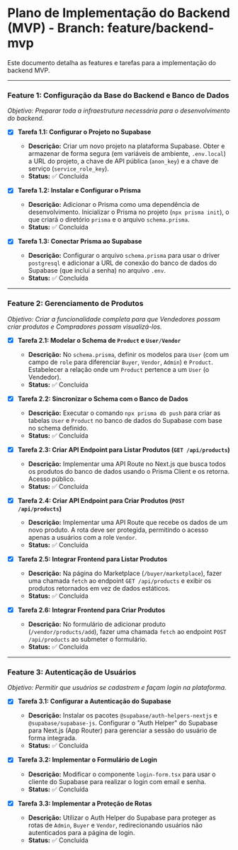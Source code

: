 # Plano de Implementação do Backend (MVP) - Branch: feature/backend-mvp

Este documento detalha as features e tarefas para a implementação do backend MVP.

---

### **Feature 1: Configuração da Base do Backend e Banco de Dados**

*Objetivo: Preparar toda a infraestrutura necessária para o desenvolvimento do backend.*

- [x] **Tarefa 1.1: Configurar o Projeto no Supabase**
    - **Descrição:** Criar um novo projeto na plataforma Supabase. Obter e armazenar de forma segura (em variáveis de ambiente, `.env.local`) a URL do projeto, a chave de API pública (`anon_key`) e a chave de serviço (`service_role_key`).
    - **Status:** ✅ Concluída

- [x] **Tarefa 1.2: Instalar e Configurar o Prisma**
    - **Descrição:** Adicionar o Prisma como uma dependência de desenvolvimento. Inicializar o Prisma no projeto (`npx prisma init`), o que criará o diretório `prisma` e o arquivo `schema.prisma`.
    - **Status:** ✅ Concluída

- [x] **Tarefa 1.3: Conectar Prisma ao Supabase**
    - **Descrição:** Configurar o arquivo `schema.prisma` para usar o driver `postgresql` e adicionar a URL de conexão do banco de dados do Supabase (que inclui a senha) no arquivo `.env`.
    - **Status:** ✅ Concluída

---

### **Feature 2: Gerenciamento de Produtos**

*Objetivo: Criar a funcionalidade completa para que Vendedores possam criar produtos e Compradores possam visualizá-los.*

- [x] **Tarefa 2.1: Modelar o Schema de `Product` e `User/Vendor`**
    - **Descrição:** No `schema.prisma`, definir os modelos para `User` (com um campo de `role` para diferenciar `Buyer`, `Vendor`, `Admin`) e `Product`. Estabelecer a relação onde um `Product` pertence a um `User` (o Vendedor).
    - **Status:** ✅ Concluída

- [x] **Tarefa 2.2: Sincronizar o Schema com o Banco de Dados**
    - **Descrição:** Executar o comando `npx prisma db push` para criar as tabelas `User` e `Product` no banco de dados do Supabase com base no schema definido.
    - **Status:** ✅ Concluída

- [x] **Tarefa 2.3: Criar API Endpoint para Listar Produtos (`GET /api/products`)**
    - **Descrição:** Implementar uma API Route no Next.js que busca todos os produtos do banco de dados usando o Prisma Client e os retorna. Acesso público.
    - **Status:** ✅ Concluída

- [x] **Tarefa 2.4: Criar API Endpoint para Criar Produtos (`POST /api/products`)**
    - **Descrição:** Implementar uma API Route que recebe os dados de um novo produto. A rota deve ser protegida, permitindo o acesso apenas a usuários com a role `Vendor`.
    - **Status:** ✅ Concluída

- [x] **Tarefa 2.5: Integrar Frontend para Listar Produtos**
    - **Descrição:** Na página do Marketplace (`/buyer/marketplace`), fazer uma chamada `fetch` ao endpoint `GET /api/products` e exibir os produtos retornados em vez de dados estáticos.
    - **Status:** ✅ Concluída

- [x] **Tarefa 2.6: Integrar Frontend para Criar Produtos**
    - **Descrição:** No formulário de adicionar produto (`/vendor/products/add`), fazer uma chamada `fetch` ao endpoint `POST /api/products` ao submeter o formulário.
    - **Status:** ✅ Concluída

---

### **Feature 3: Autenticação de Usuários**

*Objetivo: Permitir que usuários se cadastrem e façam login na plataforma.*

- [x] **Tarefa 3.1: Configurar a Autenticação do Supabase**
    - **Descrição:** Instalar os pacotes `@supabase/auth-helpers-nextjs` e `@supabase/supabase-js`. Configurar o "Auth Helper" do Supabase para Next.js (App Router) para gerenciar a sessão do usuário de forma integrada.
    - **Status:** ✅ Concluída

- [x] **Tarefa 3.2: Implementar o Formulário de Login**
    - **Descrição:** Modificar o componente `login-form.tsx` para usar o cliente do Supabase para realizar o login com email e senha.
    - **Status:** ✅ Concluída

- [x] **Tarefa 3.3: Implementar a Proteção de Rotas**
    - **Descrição:** Utilizar o Auth Helper do Supabase para proteger as rotas de `Admin`, `Buyer` e `Vendor`, redirecionando usuários não autenticados para a página de login.
    - **Status:** ✅ Concluída
